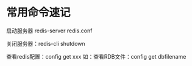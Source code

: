 # 常用命令速记

启动服务器 redis-server redis.conf

关闭服务器：redis-cli shutdown

查看redis配置：config get xxx 如：查看RDB文件：config get dbfilename


